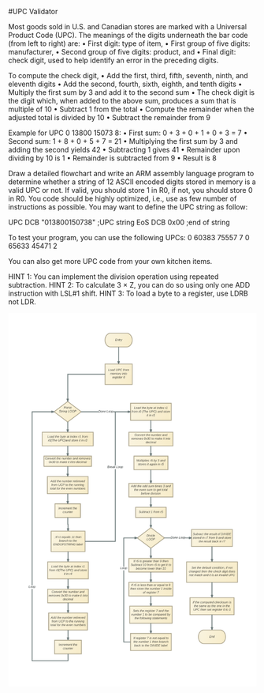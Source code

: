 #UPC Validator

Most goods sold in U.S. and Canadian stores are marked with a Universal Product Code (UPC).
The meanings of the digits underneath the bar code (from left to right) are:
• First digit: type of item,
• First group of five digits: manufacturer,
• Second group of five digits: product, and
• Final digit: check digit, used to help identify an error in the preceding digits.

To compute the check digit,
• Add the first, third, fifth, seventh, ninth, and eleventh digits
• Add the second, fourth, sixth, eighth, and tenth digits
• Multiply the first sum by 3 and add it to the second sum
• The check digit is the digit which, when added to the above sum, produces a sum that is multiple of 10
• Subtract 1 from the total
• Compute the remainder when the adjusted total is divided by 10
• Subtract the remainder from 9

Example for UPC 0 13800 15073 8:
• First sum: 0 + 3 + 0 + 1 + 0 + 3 = 7
• Second sum: 1 + 8 + 0 + 5 + 7 = 21
• Multiplying the first sum by 3 and adding the second yields 42
• Subtracting 1 gives 41
• Remainder upon dividing by 10 is 1
• Remainder is subtracted from 9
• Result is 8 

Draw a detailed flowchart and write an ARM assembly language program to determine whether a string of 12 ASCII
encoded digits stored in memory is a valid UPC or not. If valid, you should store 1 in R0, if not, you should store 0 in R0.
You code should be highly optimized, i.e., use as few number of instructions as possible.
You may want to define the UPC string as follow:

UPC DCB "013800150738" ;UPC string
EoS DCB 0x00 ;end of string

To test your program, you can use the following UPCs:
0 60383 75557 7
0 65633 45471 2

You can also get more UPC code from your own kitchen items.

HINT 1: You can implement the division operation using repeated subtraction.
HINT 2: To calculate 3 × Z, you can do so using only one ADD instruction with LSL#1 shift.
HINT 3: To load a byte to a register, use LDRB not LDR.

![Flowchart](https://github.com/Guppster/Assembly/blob/master/UPCValidator/UPC%20Validator%20flowchart.png?raw=true)
